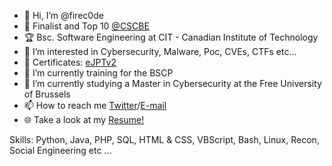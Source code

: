 - 👋 Hi, I’m @firec0de 
- 🤺 Finalist and Top 10 <a href="https://platform.cybersecuritychallenge.be/scoreboard" target="_blank">@CSCBE</a> 
- 🏆 Bsc. Software Engineering at CIT - Canadian Institute of Technology
- 👀 I’m interested in Cybersecurity, Malware, Poc, CVEs, CTFs etc...
- 🥇 Certificates: <a href="https://certs.ine.com/66b8423f-7a99-4556-8f78-da4f7964fd61" target="_blank">eJPTv2</a>
- 📜 I’m currently training for the BSCP
- 🏫 I’m currently studying a Master in Cybersecurity at the Free University of Brussels
- 📫 How to reach me <a href="https://twitter.com/ernandomyrtaj" target="_blank">Twitter</a>/<a href="mailto:hey@ernandomyrtaj.com" target="_blank">E-mail</a>
- 🌐 Take a look at my <a href="https://ernandomyrtaj.com" target="_blank">Resume!</a>

Skills: Python, Java, PHP, SQL, HTML & CSS, VBScript, Bash, Linux, Recon, Social Engineering etc ...


<!---
firec0de/firec0de is a ✨ special ✨ repository because its `README.md` (this file) appears on your GitHub profile.
You can click the Preview link to take a look at your changes.
--->
